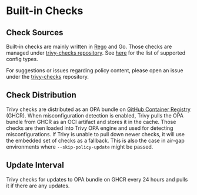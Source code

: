 # Built-in Checks 

## Check Sources
Built-in checks are mainly written in [Rego][rego] and Go.
Those checks are managed under [trivy-checks repository][trivy-checks].
See [here](../../../coverage/iac/index.md) for the list of supported config types.

For suggestions or issues regarding policy content, please open an issue under the [trivy-checks][trivy-checks] repository.

## Check Distribution
Trivy checks are distributed as an OPA bundle on [GitHub Container Registry][ghcr] (GHCR).
When misconfiguration detection is enabled, Trivy pulls the OPA bundle from GHCR as an OCI artifact and stores it in the cache.
Those checks are then loaded into Trivy OPA engine and used for detecting misconfigurations.
If Trivy is unable to pull down newer checks, it will use the embedded set of checks as a fallback. This is also the case in air-gap environments where `--skip-policy-update` might be passed.

## Update Interval
Trivy checks for updates to OPA bundle on GHCR every 24 hours and pulls it if there are any updates.

[rego]: https://www.openpolicyagent.org/docs/latest/policy-language/
[trivy-checks]: https://github.com/aquasecurity/trivy-checks
[ghcr]: https://github.com/aquasecurity/trivy-checks/pkgs/container/trivy-checks